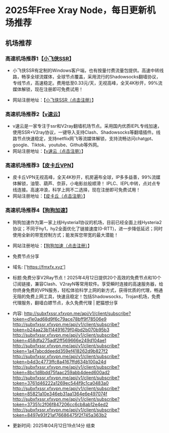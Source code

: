 # 2025年Free Xray Node，每日更新机场推荐
## 机场推荐


### 高速机场推荐1【<a href="https://www.xfxssr.me/" target="_blank">小飞侠SSR</a>】

- 小飞侠SSR有定制的Windows客户端，也有按量付费流量包提供。高速中转线路，畅享全球流媒体，全球节点覆盖，采用流行的Shadowsocks翻墙协议，专线节点，高速稳定。费用低至0.33元/天，无视高峰，全天4K秒开，99%流媒体解锁，现在注册即可免费试用！

- 网站注册地址：【<a href="https://www.xfxssr.me/" target="_blank">小飞侠SSR（点击注册）</a>】

### 高速机场推荐2【<a href="https://www.vfast.life/" target="_blank">v速云</a>】

- v速云是一家专注于ssr和V2ray翻墙机场节点。采用国内优质IEPL专线加速，使用SSR+V2ray协议，一键导入支持Clash、Shadowsocks等翻墙插件。线路节点快速稳定，支持netflix网飞等流媒体解锁，支持流畅访问chatgpt、google、Tiktok、youtube、Github等外网。
- 网站注册地址：【<a href="https://www.vfast.life/" target="_blank">v速云（点击注册）</a>】

### 高速机场推荐3【<a href="https://pkqjiasu.com/" target="_blank">皮卡丘VPN</a>】

- 皮卡丘VPN无视高峰，全天4K秒开，机房遍布全球，IP多多益善，99%流媒体解锁，油管、葫芦、奈菲，小电影丝般顺滑！ IPLC、IEPL中转，点对点专线连接。高速冲浪，科学上网不二选择，现在注册即可免费试用！
- 网站注册地址：【<a href="https://pkqjiasu.com/" target="_blank">皮卡丘（点击注册）</a>】

### 高速机场推荐4【<a href="https://login.dg5.biz/#/register" target="_blank">狗狗加速</a>】

- 狗狗加速作为第一家上线Hysteria1协议的机场，目前已经全面上线Hysteria2协议；不同于hy1，hy2全面优化了链接速度(0-RTT)，进一步降低延迟；同时使用全新的带宽控制方式；能发挥您带宽的最大潜能！
- 网站注册地址：【<a href="https://login.dg5.biz/#/register" target="_blank">狗狗加速（点击注册）</a>】



- 免费节点分享 
- 域名: ['https://fmxfx.xyz'] 
- 标题:免费分享V2Ray节点！2025年4月12日提供20个高效的免费节点和10个订阅链接，兼容Clash、V2rayN等常用软件。享受瞬时连接的高速服务器，给你终身免费的VPN服务，轻松体验科学上网的新方式，获得优质的代理，畅通无阻的免费上网工具，快速且稳定！包括Shadowsocks，Trojan机场，免费代理服务，翻墙白嫖节点，永久免费代理  |  肥猫想分享 
- 内容: 
http://subxfxssr.xfxvpn.me/api/v1/client/subscribe?token=d1e0ad68d9f6c79ace78bff9f78506e9
http://subxfxssr.xfxvpn.me/api/v1/client/subscribe?token=b24aa23b114491679f04bd2b070b95b3
http://subxfxssr.xfxvpn.me/api/v1/client/subscribe?token=458dfa275adf2ff569666e249d104ae1
http://subxfxssr.xfxvpn.me/api/v1/client/subscribe?token=1a47abcddeedd359ef418262d9b827f2
http://subxfxssr.xfxvpn.me/api/v1/client/subscribe?token=b4d3c4773ffc8a4167ffd634b100a24d
http://subxfxssr.xfxvpn.me/api/v1/client/subscribe?token=8bc1d8bdd75faac259abb4deed600ad2
http://subxfxssr.xfxvpn.me/api/v1/client/subscribe?token=3761d46222a1269ec544f9c1ca0483a0
http://subxfxssr.xfxvpn.me/api/v1/client/subscribe?token=85821a10e346eb31aa1364e6e497074f
http://subxfxssr.xfxvpn.me/api/v1/client/subscribe?token=37351c2f06f847206cc6cb8ab12e4ed2
http://subxfxssr.xfxvpn.me/api/v1/client/subscribe?token=8497e93f21af76686475f2f745a363b2 
- 更新时间: 2025年04月12日19点14分 
结束
